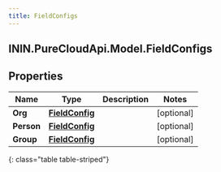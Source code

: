 ```yaml
---
title: FieldConfigs
---
```

## ININ.PureCloudApi.Model.FieldConfigs

## Properties

|Name | Type | Description | Notes|
|------------ | ------------- | ------------- | -------------|
| **Org** | [**FieldConfig**](FieldConfig.html) |  | [optional] |
| **Person** | [**FieldConfig**](FieldConfig.html) |  | [optional] |
| **Group** | [**FieldConfig**](FieldConfig.html) |  | [optional] |
{: class="table table-striped"}


